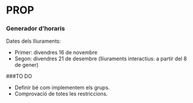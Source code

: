# PROP
### Generador d’horaris
Dates dels lliuraments:
- Primer: divendres 16 de novembre
- Segon: divendres 21 de desembre (lliuraments interactius: a partir del 8 de gener)

###TO DO
- Definir bé com implementem els grups.
- Comprovació de totes les restriccions.

